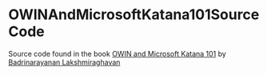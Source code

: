 OWINAndMicrosoftKatana101SourceCode
===================================

Source code found in the book [OWIN and Microsoft Katana 101](http://www.amazon.com/OWIN-Microsoft-Katana-Badrinarayanan-Lakshmiraghavan/dp/1494773570) by [Badrinarayanan Lakshmiraghavan](http://lbadri.wordpress.com)
